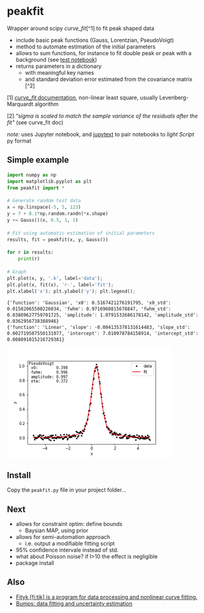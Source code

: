 # peakfit

Wrapper around scipy _curve_fit_[^1] to fit peak shaped data

- include basic peak functions (Gauss, Lorentzian, PseudoVoigt)
- method to automate estimation of the initial parameters 
- allows to sum functions, for instance to fit double peak or peak with a background (see [test notebook](test_peakfit.ipynb))
- returns parameters in a dictionary
    * with meaningful key names
    * and standard deviation error estimated from the covariance matrix [^2]

[1] [_curve_fit_ documentation](https://docs.scipy.org/doc/scipy-1.5.1/reference/generated/scipy.optimize.curve_fit.html#scipy.optimize.curve_fit), non-linear least square, usually Levenberg-Marquardt algorithm

[2] _"sigma is scaled to match the sample variance of the residuals after the fit"_ (see curve_fit doc)

_note:_ uses Jupyter notebook, and [jupytext](https://jupytext.readthedocs.io/en/latest/index.html) to pair notebooks to _light Script_ py format

## Simple example

```python
import numpy as np
import matplotlib.pyplot as plt
from peakfit import *

# Generate random test data
x = np.linspace(-5, 5, 123)
y = 7 + 0.1*np.random.randn(*x.shape)
y += Gauss()(x, 0.5, 1, 1)

# Fit using automatic estimation of initial parameters
results, fit = peakfit(x, y, Gauss())

for r in results:
    print(r)

# Graph
plt.plot(x, y, '.k', label='data');
plt.plot(x, fit(x), 'r-', label='fit');
plt.xlabel('x'); plt.ylabel('y'); plt.legend();
```


```
{'function': 'Gaussian', 'x0': 0.5167421276191795, 'x0_std': 0.01582065500226034, 'fwhm': 0.9716960815678847, 'fwhm_std': 0.03889627759701725, 'amplitude': 1.0791532686178142, 'amplitude_std': 0.0362956738388946}
{'function': 'Linear', 'slope': -0.004135378131614483, 'slope_std': 0.002719507550131077, 'intercept': 7.010978784158914, 'intercept_std': 0.008891015216729381}
```

![example_fit](./example/x0_0p397_fwhm_0p996.png)


## Install

Copy the `peakfit.py` file in your project folder...

## Next
- allows for constraint optim: define bounds
    - Baysian MAP, using prior
- allows for semi-automation approach
    - i.e. output a modifiable fitting script
- 95% confidence intervale instead of std.
- what about Poisson noise? if I>10 the effect is negligible
- package install

## Also
- [Fityk [fi:tik] is a program for data processing and nonlinear curve fitting.](https://fityk.nieto.pl/)
- [Bumps: data fitting and uncertainty estimation](https://github.com/bumps/bumps)
